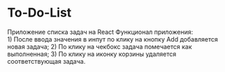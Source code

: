 # To-Do-List
Приложение списка задач на React
Функционал приложения:  
    1) После ввода значения в инпут по клику на кнопку Add добавляется новая задача;
    2) По клику на чекбокс задача помечается как выполненная; 
    3) По клику на иконку корзины удаляется соответствующая задача.
